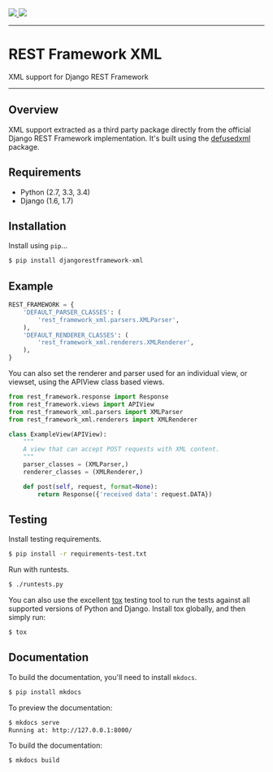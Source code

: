 <div class="badges">
    <a href="http://travis-ci.org/jpadilla/django-rest-framework-xml?branch=master">
        <img src="https://travis-ci.org/jpadilla/django-rest-framework-xml.svg?branch=masterr">
    </a>
    <a href="https://pypi.python.org/pypi/djangorestframework-xml">
        <img src="https://pypip.in/version/djangorestframework-xml/badge.svg">
    </a>
</div>

---

# REST Framework XML

XML support for Django REST Framework

---

## Overview

XML support extracted as a third party package directly from the official Django REST Framework implementation. It's built using the [defusedxml][defusedxml] package.

## Requirements

* Python (2.7, 3.3, 3.4)
* Django (1.6, 1.7)

## Installation

Install using `pip`...

```bash
$ pip install djangorestframework-xml
```

## Example

```python
REST_FRAMEWORK = {
    'DEFAULT_PARSER_CLASSES': (
        'rest_framework_xml.parsers.XMLParser',
    ),
    'DEFAULT_RENDERER_CLASSES': (
        'rest_framework_xml.renderers.XMLRenderer',
    ),
}
```

You can also set the renderer and parser used for an individual view, or viewset, using the APIView class based views.

```python
from rest_framework.response import Response
from rest_framework.views import APIView
from rest_framework_xml.parsers import XMLParser
from rest_framework_xml.renderers import XMLRenderer

class ExampleView(APIView):
    """
    A view that can accept POST requests with XML content.
    """
    parser_classes = (XMLParser,)
    renderer_classes = (XMLRenderer,)

    def post(self, request, format=None):
        return Response({'received data': request.DATA})
```

## Testing

Install testing requirements.

```bash
$ pip install -r requirements-test.txt
```

Run with runtests.

```bash
$ ./runtests.py
```

You can also use the excellent [tox](http://tox.readthedocs.org/en/latest/) testing tool to run the tests against all supported versions of Python and Django. Install tox globally, and then simply run:

```bash
$ tox
```

## Documentation

To build the documentation, you'll need to install `mkdocs`.

```bash
$ pip install mkdocs
```

To preview the documentation:

```bash
$ mkdocs serve
Running at: http://127.0.0.1:8000/
```

To build the documentation:

```bash
$ mkdocs build
```


[defusedxml]: https://pypi.python.org/pypi/defusedxml
